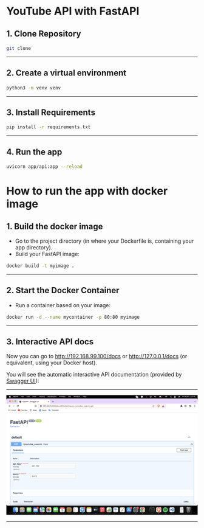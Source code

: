 # YouTube API with FastAPI

## 1. Clone Repository

```bash
git clone 
```
___


## 2. Create a virtual environment

```bash
python3 -m venv venv
```
___

## 3. Install Requirements

```bash
pip install -r requirements.txt
```
___

## 4. Run the app

```bash
uvicorn app/api:app --reload
```

# How to run the app with docker image

## 1. Build the docker image

* Go to the project directory (in where your Dockerfile is, containing your app directory).
* Build your FastAPI image:

```bash
docker build -t myimage .
```
___

## 2. Start the Docker Container

* Run a container based on your image:

```bash
docker run -d --name mycontainer -p 80:80 myimage
```
___

## 3. Interactive API docs

Now you can go to http://192.168.99.100/docs or http://127.0.0.1/docs (or equivalent, using your Docker host).

You will see the automatic interactive API documentation (provided by <a href="https://github.com/swagger-api/swagger-ui">Swagger UI</a>):

___

[![Swagger UI](./images/Screenshot%202022-12-09%20at%2023.15.50.png)](./images/Screenshot%202022-12-09%20at%2023.15.50.png)

___


